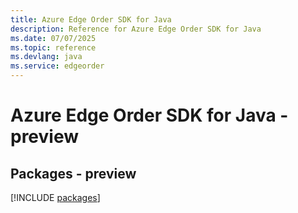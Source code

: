 ```yaml
---
title: Azure Edge Order SDK for Java
description: Reference for Azure Edge Order SDK for Java
ms.date: 07/07/2025
ms.topic: reference
ms.devlang: java
ms.service: edgeorder
---
```

# Azure Edge Order SDK for Java - preview
## Packages - preview
[!INCLUDE [packages](edge-order-index.md)]